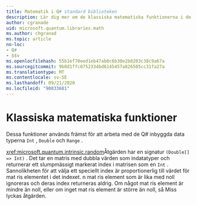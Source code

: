 ```yaml
---
title: Matematik i Q# standard biblioteken
description: Lär dig mer om de klassiska matematiska funktionerna i de Q# standard bibliotek som används med de inbyggda data typerna.
author: cgranade
uid: microsoft.quantum.libraries.math
ms.author: chgranad
ms.topic: article
no-loc:
- Q#
- $$v
ms.openlocfilehash: 55b1ef70eed1eb47ab0c6b30e2b8203c38c9a67a
ms.sourcegitcommit: 9b0d1ffc8752334bd6145457a826505cc31fa27a
ms.translationtype: MT
ms.contentlocale: sv-SE
ms.lasthandoff: 09/21/2020
ms.locfileid: "90833601"
---
```

# <a name="classical-mathematical-functions"></a>Klassiska matematiska funktioner #

Dessa funktioner används främst för att arbeta med de Q# inbyggda data typerna `Int` , `Double` och `Range` .

<xref:microsoft.quantum.intrinsic.random>Åtgärden har en signatur `(Double[] => Int)` .
Det tar en matris med dubbla värden som indatatyper och returnerar ett slumpmässigt markerat index i matrisen som en `Int` .
Sannolikheten för att välja ett speciellt index är proportionerlig till värdet för mat ris elementet i det indexet. n mat ris element som är lika med noll ignoreras och deras index returneras aldrig.
Om något mat ris element är mindre än noll, eller om inget mat ris element är större än noll, så Miss lyckas åtgärden.
